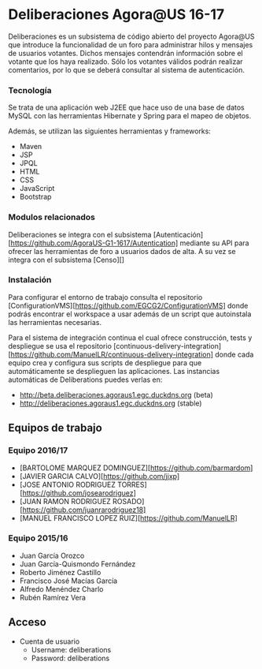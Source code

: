 # Deliberaciones Agora@US 16-17

Deliberaciones es un subsistema de código abierto del proyecto Agora@US que introduce la funcionalidad de un foro para administrar hilos y mensajes de usuarios votantes. 
Dichos mensajes contendrán información sobre el votante que los haya realizado. Sólo los votantes válidos podrán realizar comentarios, por lo que se deberá consultar al sistema de autenticación.


### Tecnología
Se trata de una aplicación web J2EE que hace uso de una base de datos MySQL con las herramientas Hibernate y Spring para el mapeo de objetos.

Además, se utilizan las siguientes herramientas y frameworks:
- Maven
- JSP
- JPQL
- HTML
- CSS
- JavaScript
- Bootstrap
 
 
### Modulos relacionados

Deliberaciones se integra con el subsistema [Autenticación][https://github.com/AgoraUS-G1-1617/Autentication] mediante su API para ofrecer las herramientas de foro a usuarios dados de alta.
A su vez se integra con el subsistema [Censo][]


### Instalación
Para configurar el entorno de trabajo consulta el repositorio [ConfigurationVMS][https://github.com/EGCG2/ConfigurationVMS] donde podrás encontrar el workspace a usar además de un script que autoinstala las herramientas necesarias.

Para el sistema de integración continua el cual ofrece construcción, tests y despliegue se usa el repositorio [continuous-delivery-integration][https://github.com/ManuelLR/continuous-delivery-integration] donde cada equipo crea y configura sus scripts de despliegue para que automáticamente se desplieguen las aplicaciones. Las instancias automáticas de Deliberations puedes verlas en:
 - http://beta.deliberaciones.agoraus1.egc.duckdns.org (beta)
 - http://deliberaciones.agoraus1.egc.duckdns.org (stable)

 
## Equipos de trabajo

### Equipo 2016/17
 - [BARTOLOME MARQUEZ DOMINGUEZ][https://github.com/barmardom]
 - [JAVIER GARCIA CALVO][https://github.com/jjxp]
 - [JOSE ANTONIO RODRIGUEZ TORRES][https://github.com/josearodriguez]
 - [JUAN RAMON RODRIGUEZ ROSADO][https://github.com/juanrarodriguez18]
 - [MANUEL FRANCISCO LOPEZ RUIZ][https://github.com/ManuelLR]
 
 
### Equipo 2015/16

 - Juan García Orozco
 - Juan García-Quismondo Fernández
 - Roberto Jiménez Castillo
 - Francisco José Macías García
 - Alfredo Menéndez Charlo
 - Rubén Ramírez Vera

[entrega 1]: <https://github.com/juagarfer4/Deliberations/releases/tag/Entrega1>
[entrega 2]: <https://github.com/juagarfer4/Deliberations/releases/tag/Entrega2>
[auth]: <https://github.com/AgoraUS1516/G03>



## Acceso
 * Cuenta de usuario
   - Username: deliberations
   - Password: deliberations
